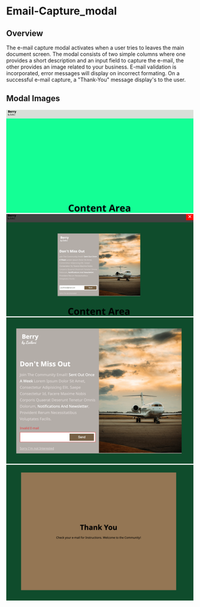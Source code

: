 # Email-Capture_modal

## Overview
The e-mail capture modal activates when a user tries to leaves the main document screen. The modal consists of two simple columns where one provides a short description and an input field to capture the e-mail, the other provides an image related to your business. E-mail validation is incorporated, error messages will display on incorrect formating. On a successful e-mail capture, a "Thank-You" message display's to the user.  

## Modal Images
<img src="Img/content-area-min.png" width=500>
<img src="Img/active-modal-min.png" width=500>
<img src="Img/error-msg-min.png" width=500>
<img src="Img/successful_email-capture-min.png" width=500>